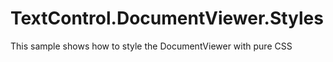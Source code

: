 # TextControl.DocumentViewer.Styles
This sample shows how to style the DocumentViewer with pure CSS
